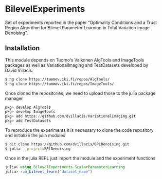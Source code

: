 # BilevelExperiments

Set of experiments reported in the paper "Optimality Conditions and a Trust Region Algorithm for Bilevel Parameter Learning in Total Variation Image Denoising".

## Installation
This module depends on Tuomo's Valkonen AlgTools and ImageTools packages as well as VariationalImaging and TestDatasets developed by David Villacís.

```sh
$ hg clone https://tuomov.iki.fi/repos/AlgTools/
$ hg clone https://tuomov.iki.fi/repos/ImageTools/
```

Once cloned the repositories, we need to upload those to the julia package manager

```julia
pkg> develop AlgTools
pkg> develop ImageTools
pkg> add https://github.com/dvillacis/VariationalImaging.git
pkg> add TestDatasets
```

To reproduce the experiments it is necessary to clone the code repository and initialize the julia modules

```sh
$ git clone https://github.com/dvillacis/BPLDenoising.git
$ julia --project=BPLDenoising
```

Once in the julia REPL just import the module and the experiment functions

```julia
julia> using BilevelExperiments.ScalarParameterLearning
julia> run_bilevel_learn("dataset_name")
```

